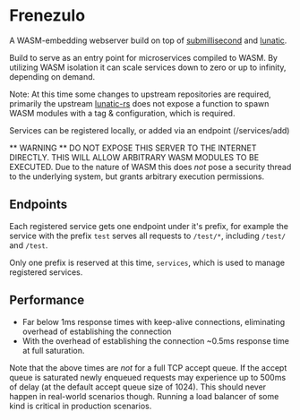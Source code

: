 # Frenezulo

A WASM-embedding webserver build on top of [submillisecond](https://github.com/lunatic-solutions/submillisecond) and [lunatic](https://github.com/lunatic-solutions/lunatic).

Build to serve as an entry point for microservices compiled to WASM.
By utilizing WASM isolation it can scale services down to zero or up to infinity, depending on demand.

Note: At this time some changes to upstream repositories are required, primarily the upstream [lunatic-rs](https://github.com/lunatic-solutions/lunatic-rs) does not expose a function to spawn WASM modules with a tag & configuration, which is required.

Services can be registered locally, or added via an endpoint (/services/add)

** WARNING **
DO NOT EXPOSE THIS SERVER TO THE INTERNET DIRECTLY. THIS WILL ALLOW ARBITRARY WASM MODULES TO BE EXECUTED.
Due to the nature of WASM this does _not_ pose a security thread to the underlying system, but grants arbitrary execution permissions.

## Endpoints

Each registered service gets one endpoint under it's prefix, for example the service with the prefix `test` serves all requests to `/test/*`, including `/test/` and `/test`.

Only one prefix is reserved at this time, `services`, which is used to manage registered services.

## Performance

- Far below 1ms response times with keep-alive connections, eliminating overhead of establishing the connection
- With the overhead of establishing the connection ~0.5ms response time at full saturation.

Note that the above times are _not_ for a full TCP accept queue. If the accept queue is saturated newly enqueued requests may experience up to 500ms of delay (at the default accept queue size of 1024).
This should never happen in real-world scenarios though. Running a load balancer of some kind is critical in production scenarios.
